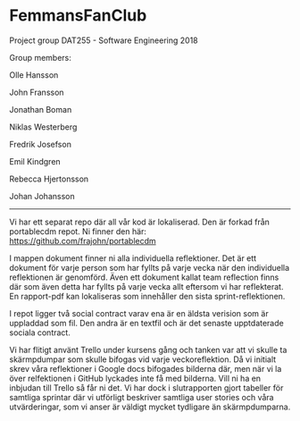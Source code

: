 # FemmansFanClub
Project group DAT255 - Software Engineering 2018

Group members: 

Olle Hansson

John Fransson

Jonathan Boman

Niklas Westerberg

Fredrik Josefson

Emil Kindgren

Rebecca Hjertonsson

Johan Johansson

-------------------------------------------------------------------------------------------------------------------------
Vi har ett separat repo där all vår kod är lokaliserad. Den är forkad från portablecdm repot. Ni finner den här: https://github.com/frajohn/portablecdm

I mappen dokument finner ni alla individuella reflektioner. Det är ett dokument för varje person som har fyllts på
varje vecka när den individuella reflektionen är genomförd. Även ett dokument kallat team reflection finns där som även 
detta har fyllts på varje vecka allt eftersom vi har reflekterat. En rapport-pdf kan lokaliseras som innehåller den sista sprint-reflektionen. 

I repot ligger två social contract varav ena är en äldsta verision som är uppladdad som fil. Den andra är en textfil och är det senaste upptdaterade sociala contract. 

Vi har flitigt använt Trello under kursens gång och tanken var att vi skulle ta skärmpdumpar som skulle bifogas vid varje
veckoreflektion. Då vi initialt skrev våra reflektioner i Google docs bifogades bilderna där, men när vi la över relfektionen 
i GitHub lyckades inte få med bilderna. Vill ni ha en inbjudan till Trello så får ni det. Vi har dock i slutrapporten gjort tabeller för samtliga sprintar där vi utförligt beskriver samtliga user stories och våra utvärderingar, som vi anser är väldigt mycket tydligare än skärmpdumparna.


